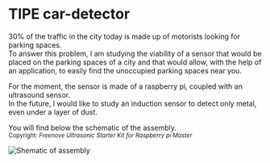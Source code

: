 # TIPE car-detector

30% of the traffic in the city today is made up of motorists looking for parking spaces.\
To answer this problem, I am studying the viability of a sensor that would be placed on the parking spaces of a city and that would allow, with the help of an application, to easily find the unoccupied parking spaces near you.

For the moment, the sensor is made of a raspberry pi, coupled with an ultrasound sensor.\
In the future, I would like to study an induction sensor to detect only metal, even under a layer of dust.

You will find below the schematic of the assembly.\
<sub>Copyright: *Freenove Ultrasonic Starter Kit for Raspberry pi Master*</sub>

![Shematic of assembly](https://cdn.discordapp.com/attachments/699999438269186058/980412857139200010/unknown.png)
